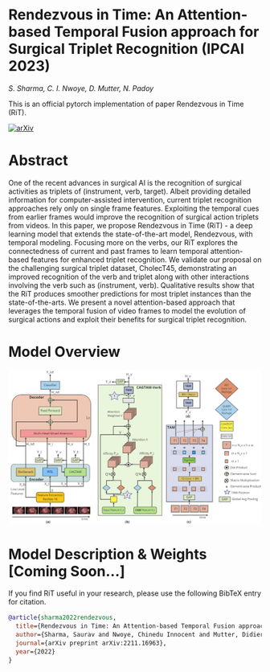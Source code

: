 # **Rendezvous in Time**: An Attention-based Temporal Fusion approach for Surgical Triplet Recognition (IPCAI 2023)

<i>S. Sharma, C. I. Nwoye, D. Mutter, N. Padoy</i>

This is an official pytorch implementation of paper Rendezvous in Time (RiT). 

[![arXiv](https://img.shields.io/badge/arXiv-2211.16963-f9f107.svg?style=flat)](https://arxiv.org/abs/2211.16963)

# Abstract
One of the recent advances in surgical AI is the recognition of surgical activities as triplets of (instrument, verb, target). Albeit providing detailed information for computer-assisted intervention, current triplet recognition approaches rely only on single frame features. Exploiting the temporal cues from earlier frames would improve the recognition of surgical action triplets from videos. 
In this paper, we propose Rendezvous in Time (RiT) - a deep learning model that extends the state-of-the-art model, Rendezvous, with temporal modeling. Focusing more on the verbs, our RiT explores the connectedness of current and past frames to learn temporal attention-based features for enhanced triplet recognition. We validate our proposal on the challenging surgical triplet dataset, CholecT45, demonstrating an improved recognition of the verb and triplet along with other interactions involving the verb such as (instrument, verb). Qualitative results show that the RiT produces smoother predictions for most triplet instances than the state-of-the-arts. We present a novel attention-based approach that leverages the temporal fusion of video frames to model the evolution of surgical actions and exploit their benefits for surgical triplet recognition. 

# Model Overview
![Rendezvous in Time](images/rit_model.jpg)


# Model Description & Weights [Coming Soon...]


If you find RiT useful in your research, please use the following BibTeX entry for citation.

```BibTeX
@article{sharma2022rendezvous,
  title={Rendezvous in Time: An Attention-based Temporal Fusion approach for Surgical Triplet Recognition},
  author={Sharma, Saurav and Nwoye, Chinedu Innocent and Mutter, Didier and Padoy, Nicolas},
  journal={arXiv preprint arXiv:2211.16963},
  year={2022}
}
```


